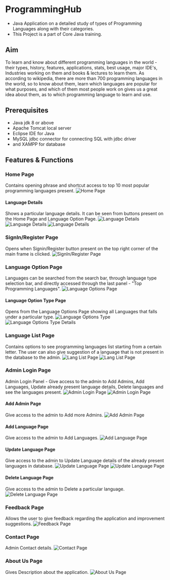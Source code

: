 # ProgrammingHub
- Java Application on a detailed study of types of Programming Languages along with their categories.
- This Project is a part of Core Java training.

## Aim
To learn and know about different programming languages in the world - their types, history, features, applications, stats, best usage, major IDE's, Industries working on them and books & lectures to learn them. As according to wikipedia, there are more than 700 programming languages in the world, so to know about them, learn which languages are popular for what purposes, and which
 of them most people work on gives us a great idea about them, as to which programming language
to learn and use.

## Prerequisites
- Java jdk 8 or above
- Apache Tomcat local server
- Eclipse IDE for Java
- MySQL jdbc connector for connecting SQL with jdbc driver
- and XAMPP for database

## Features & Functions
### Home Page
Contains opening phrase and shortcut access to top 10 most popular programming languages present.
![Home Page](Project_Screenshots/Home.png)

#### Language Details
Shows a particular language details. It can be seen from buttons present on the Home Page and Language Option Page.
![Language Details](Project_Screenshots/Lang_details.png)
![Language Details](Project_Screenshots/Lang_details2.png)
![Language Details](Project_Screenshots/Lang_details3.png)

### SignIn/Register Page
Opens when Signin/Register button present on the top right corner of the main frame is clicked. 
![SignIn/Register Page](Project_Screenshots/SignIn_Register.png)

### Language Option Page
Languages can be searched from the search bar, through language type selection bar, and directly accessed through the last panel - "Top Programming Languages".
![Language Options Page](Project_Screenshots/Lang_opt.png)

#### Language Option Type Page
Opens from the Language Options Page showing all Languages that falls under a particular type.
![Language Options Type](Project_Screenshots/Lang_opt_type.png)
![Language Options Type Details](Project_Screenshots/Lang_opt_type_details.png)

### Language List Page
Contains options to see programming languages list starting from a certain letter. The user can also give suggestion of a language that is not present in the database to the admin.
![Lang List Page](Project_Screenshots/Lang_list.png)
![Lang List Page](Project_Screenshots/Lang_list_suggestion.png)

### Admin Login Page
Admin Login Panel - Give access to the admin to Add Admins, Add Languages, Update already present language details, Delete languages and see the languages present.
![Admin Login Page](Project_Screenshots/Admin_login.png)
![Admin Login Page](Project_Screenshots/Admin_login2.png)

#### Add Admin Page
Give access to the admin to Add more Admins.
![Add Admin Page](Project_Screenshots/Add_admin.png)

#### Add Language Page
Give access to the admin to Add Languages.
![Add Language Page](Project_Screenshots/Add_lang.png)

#### Update Language Page
Give access to the admin to Update Language details of the already present languages in database.
![Update Language Page](Project_Screenshots/Update_lang.png)
![Update Language Page](Project_Screenshots/Update_lang2.png)

#### Delete Language Page
Give access to the admin to Delete a particular language.
![Delete Language Page](Project_Screenshots/Delete_lang.png)

### Feedback Page
Allows the user to give feedback regarding the application and improvement suggestions.
![Feedback Page](Project_Screenshots/Feedback.png)

### Contact Page
Admin Contact details.
![Contact Page](Project_Screenshots/Contact.png)

### About Us Page
Gives Description about the application.
![About Us Page](Project_Screenshots/About.png)
